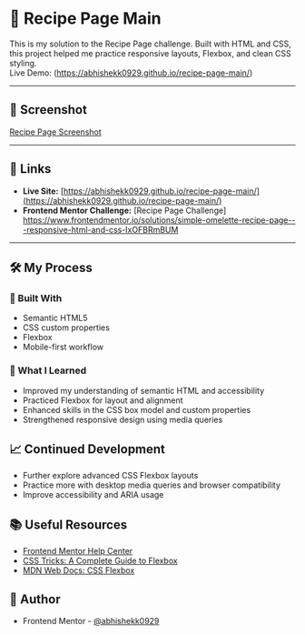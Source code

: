 # 🍲 Recipe Page Main

This is my solution to the Recipe Page challenge. Built with HTML and CSS, this project helped me practice responsive layouts, Flexbox, and clean CSS styling.  
Live Demo: (https://abhishekk0929.github.io/recipe-page-main/)

---

## 📸 Screenshot

<!-- Replace with your actual screenshot path -->
[Recipe Page Screenshot](./design/recipe%20page-@abhi.png)


---

## 🔗 Links

- **Live Site:** [https://abhishekk0929.github.io/recipe-page-main/](https://abhishekk0929.github.io/recipe-page-main/)
- **Frontend Mentor Challenge:** [Recipe Page Challenge] https://www.frontendmentor.io/solutions/simple-omelette-recipe-page---responsive-html-and-css-IxOFBRmBUM

---

## 🛠️ My Process

### 🧰 Built With

- Semantic HTML5
- CSS custom properties
- Flexbox
- Mobile-first workflow

### 🚀 What I Learned

- Improved my understanding of semantic HTML and accessibility
- Practiced Flexbox for layout and alignment
- Enhanced skills in the CSS box model and custom properties
- Strengthened responsive design using media queries

## 📈 Continued Development

- Further explore advanced CSS Flexbox layouts
- Practice more with desktop media queries and browser compatibility
- Improve accessibility and ARIA usage

## 📚 Useful Resources

- [Frontend Mentor Help Center](https://www.frontendmentor.io/help)
- [CSS Tricks: A Complete Guide to Flexbox](https://css-tricks.com/snippets/css/a-guide-to-flexbox/)
- [MDN Web Docs: CSS Flexbox](https://developer.mozilla.org/en-US/docs/Web/CSS/CSS_flexbox)

## 👤 Author

- Frontend Mentor - [@abhishekk0929](https://www.frontendmentor.io/profile/abhishekk0929)


